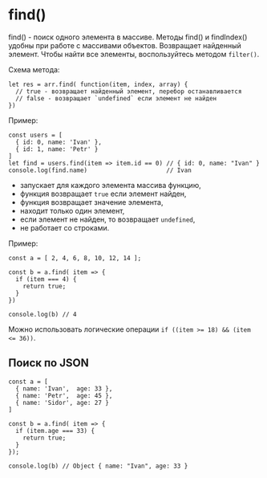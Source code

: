 # find()
find() - поиск одного элемента в массиве. Методы find() и findIndex() удобны при работе с массивами объектов. Возвращает найденный элемент. Чтобы найти все элементы, воспользуйтесь методом `filter()`.

Схема метода:

    let res = arr.find( function(item, index, array) {
      // true - возвращает найденный элемент, перебор останавливается
      // false - возвращает `undefined` если элемент не найден
    })

Пример:

    const users = [
      { id: 0, name: 'Ivan' },
      { id: 1, name: 'Petr' }
    ]
    let find = users.find(item => item.id == 0) // { id: 0, name: "Ivan" }
    console.log(find.name)                      // Ivan

- запускает для каждого элемента массива функцию,
- функция возвращает `true` если элемент найден,
- функция возвращает значение элемента,
- находит только один элемент,
- если элемент не найден, то возвращает `undefined`,
- не работает со строками.

Пример:

    const a = [ 2, 4, 6, 8, 10, 12, 14 ];

    const b = a.find( item => {
      if (item === 4) {
        return true;
      }
    })

    console.log(b) // 4

Можно использовать логические операции `if ((item >= 18) && (item <= 36))`.

## Поиск по JSON

    const a = [
      { name: 'Ivan',  age: 33 },
      { name: 'Petr',  age: 45 },
      { name: 'Sidor', age: 27 }
    ]

    const b = a.find( item => {
      if (item.age === 33) {
        return true;
      }
    });

    console.log(b) // Object { name: "Ivan", age: 33 }
